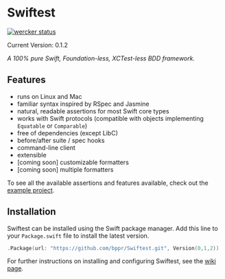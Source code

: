 Swiftest
========

[![wercker status](https://app.wercker.com/status/90bfae733696f02ab6d2c0d6ad81b5fe/m/master "wercker status")](https://app.wercker.com/project/bykey/90bfae733696f02ab6d2c0d6ad81b5fe)

Current Version: 0.1.2

_A 100% pure Swift, Foundation-less, XCTest-less BDD framework._

## Features
* runs on Linux and Mac
* familiar syntax inspired by RSpec and Jasmine
* natural, readable assertions for most Swift core types
* works with Swift protocols (compatible with objects implementing `Equatable` or `Comparable`)
* free of dependencies (except LibC)
* before/after suite / spec hooks
* command-line client
* extensible
* [coming soon] customizable formatters
* [coming soon] multiple formatters

To see all the available assertions and features available, check out the [example project](src/Example).

## Installation
Swiftest can be installed using the Swift package manager. Add this line to your `Package.swift` file to install the latest version.

```swift
.Package(url: "https://github.com/bppr/Swiftest.git", Version(0,1,2))
```

For further instructions on installing and configuring Swiftest, see the [wiki page](https://github.com/bppr/Swiftest/wiki/Installation).

